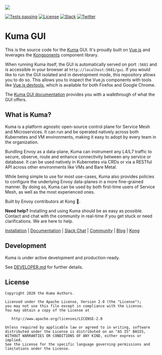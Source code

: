 <a href="https://kuma.io/"><img class="logo" src="https://kuma-public-assets.s3.amazonaws.com/kuma-logo-v2.png"></a>

<a class="badge" href="https://github.com/kumahq/kuma-gui/actions"><img alt="Tests passing" src="https://github.com/kumahq/kuma-gui/workflows/main/badge.svg"></a>
<a class="badge" href="https://github.com/kumahq/kuma/blob/master/LICENSE"><img alt="License" src="https://img.shields.io/badge/License-Apache%202.0-blue.svg"></a>
<a class="badge" href="https://join.slack.com/t/kuma-mesh/shared_invite/zt-1rcll3y6t-DkV_CAItZUoy0IvCwQ~jlQ"><img alt="Slack" src="https://img.shields.io/badge/Slack-4A154B?logo=slack"></a>
<a class="badge" href="https://twitter.com/intent/follow?screen_name=KumaMesh"><img alt="Twitter" src="https://img.shields.io/twitter/follow/KumaMesh.svg?style=social&label=Follow"></a>

# Kuma GUI

This is the source code for the [Kuma](https://github.com/kumahq/kuma/) GUI. It's proudly built on [Vue.js](https://vuejs.org/) and leverages the [Kongponents](https://kongponents.konghq.com/) component library.

When running Kuma itself, the GUI is automatically served on port `:5681` and is accessible in your browser at `http://localhost:5681/gui`. If you would like to run the GUI isolated and in development mode, this repository allows you to do so. This allows you to inspect the Vue.js components with tools like [Vue.js devtools](https://addons.mozilla.org/en-US/firefox/addon/vue-js-devtools/), which is available for both Firefox and Google Chrome.

The [Kuma GUI documentation](https://kuma.io/docs/latest/documentation/gui/) provides you with a walkthrough of what the GUI offers.

## What is Kuma?

Kuma is a platform agnostic open-source control plane for Service Mesh and Microservices. It can run and be operated natively across both Kubernetes and VM environments, making it easy to adopt by every team in the organization.

Bundling Envoy as a data-plane, Kuma can instrument any L4/L7 traffic to secure, observe, route and enhance connectivity between any service or database. It can be used natively in Kubernetes via CRDs or via a RESTful API across other environments like VMs and Bare Metal.

While being simple to use for most use-cases, Kuma also provides policies to configure the underlying Envoy data-planes in a more fine-grained manner. By doing so, Kuma can be used by both first-time users of Service Mesh, as well as the most experienced ones.

Built by Envoy contributors at Kong 🦍.

**Need help?** Installing and using Kuma should be as easy as possible. Contact and chat with the community in real-time if you get stuck or need clarifications. We are here to help.

[Installation](https://kuma.io/install) |
[Documentation](https://kuma.io/docs) |
[Slack Chat](https://join.slack.com/t/kuma-mesh/shared_invite/zt-1rcll3y6t-DkV_CAItZUoy0IvCwQ~jlQ) |
[Community](https://kuma.io/community) |
[Blog](https://konghq.com/blog) |
[Kong](https://konghq.com)

## Development

Kuma is under active development and production-ready.

See [DEVELOPER.md](DEVELOPER.md) for further details.

## License

```
Copyright 2020 the Kuma Authors.

Licensed under the Apache License, Version 2.0 (the "License");
you may not use this file except in compliance with the License.
You may obtain a copy of the License at

   http://www.apache.org/licenses/LICENSE-2.0

Unless required by applicable law or agreed to in writing, software
distributed under the License is distributed on an "AS IS" BASIS,
WITHOUT WARRANTIES OR CONDITIONS OF ANY KIND, either express or implied.
See the License for the specific language governing permissions and
limitations under the License.
```

[kuma-url]: https://kuma.io/
[kuma-logo]: https://kuma-public-assets.s3.amazonaws.com/kuma-logo-v2.png
